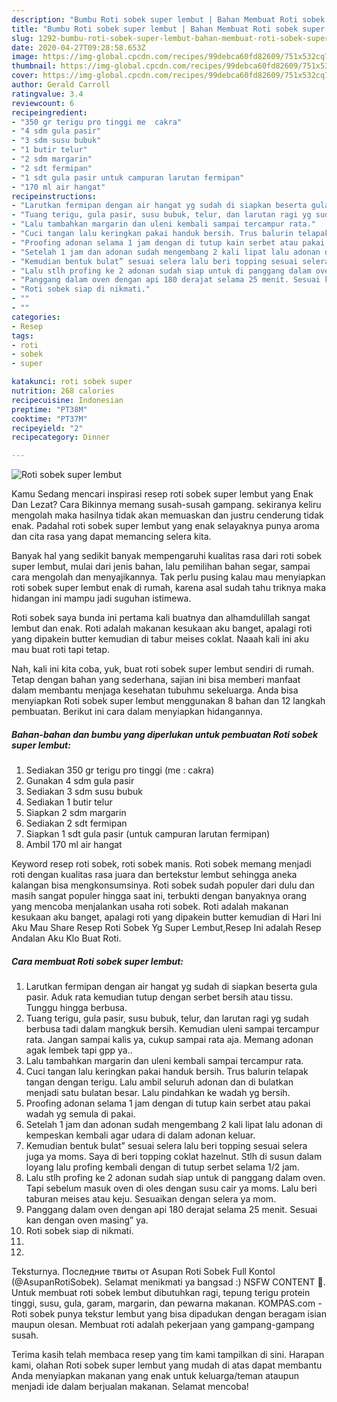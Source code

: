 ```yaml
---
description: "Bumbu Roti sobek super lembut | Bahan Membuat Roti sobek super lembut Yang Sedap"
title: "Bumbu Roti sobek super lembut | Bahan Membuat Roti sobek super lembut Yang Sedap"
slug: 1292-bumbu-roti-sobek-super-lembut-bahan-membuat-roti-sobek-super-lembut-yang-sedap
date: 2020-04-27T09:28:58.653Z
image: https://img-global.cpcdn.com/recipes/99debca60fd82609/751x532cq70/roti-sobek-super-lembut-foto-resep-utama.jpg
thumbnail: https://img-global.cpcdn.com/recipes/99debca60fd82609/751x532cq70/roti-sobek-super-lembut-foto-resep-utama.jpg
cover: https://img-global.cpcdn.com/recipes/99debca60fd82609/751x532cq70/roti-sobek-super-lembut-foto-resep-utama.jpg
author: Gerald Carroll
ratingvalue: 3.4
reviewcount: 6
recipeingredient:
- "350 gr terigu pro tinggi me  cakra"
- "4 sdm gula pasir"
- "3 sdm susu bubuk"
- "1 butir telur"
- "2 sdm margarin"
- "2 sdt fermipan"
- "1 sdt gula pasir untuk campuran larutan fermipan"
- "170 ml air hangat"
recipeinstructions:
- "Larutkan fermipan dengan air hangat yg sudah di siapkan beserta gula pasir. Aduk rata kemudian tutup dengan serbet bersih atau tissu. Tunggu hingga berbusa."
- "Tuang terigu, gula pasir, susu bubuk, telur, dan larutan ragi yg sudah berbusa tadi dalam mangkuk bersih. Kemudian uleni sampai tercampur rata. Jangan sampai kalis ya, cukup sampai rata aja. Memang adonan agak lembek tapi gpp ya.."
- "Lalu tambahkan margarin dan uleni kembali sampai tercampur rata."
- "Cuci tangan lalu keringkan pakai handuk bersih. Trus balurin telapak tangan dengan terigu. Lalu ambil seluruh adonan dan di bulatkan menjadi satu bulatan besar. Lalu pindahkan ke wadah yg bersih."
- "Proofing adonan selama 1 jam dengan di tutup kain serbet atau pakai wadah yg semula di pakai."
- "Setelah 1 jam dan adonan sudah mengembang 2 kali lipat lalu adonan di kempeskan kembali agar udara di dalam adonan keluar."
- "Kemudian bentuk bulat” sesuai selera lalu beri topping sesuai selera juga ya moms. Saya di beri topping coklat hazelnut. Stlh di susun dalam loyang lalu profing kembali dengan di tutup serbet selama 1/2 jam."
- "Lalu stlh profing ke 2 adonan sudah siap untuk di panggang dalam oven. Tapi sebelum masuk oven di oles dengan susu cair ya moms. Lalu beri taburan meises atau keju. Sesuaikan dengan selera ya mom."
- "Panggang dalam oven dengan api 180 derajat selama 25 menit. Sesuai kan dengan oven masing” ya."
- "Roti sobek siap di nikmati."
- ""
- ""
categories:
- Resep
tags:
- roti
- sobek
- super

katakunci: roti sobek super 
nutrition: 268 calories
recipecuisine: Indonesian
preptime: "PT38M"
cooktime: "PT37M"
recipeyield: "2"
recipecategory: Dinner

---
```



![Roti sobek super lembut](https://img-global.cpcdn.com/recipes/99debca60fd82609/751x532cq70/roti-sobek-super-lembut-foto-resep-utama.jpg)

Kamu Sedang mencari inspirasi resep roti sobek super lembut yang Enak Dan Lezat? Cara Bikinnya memang susah-susah gampang. sekiranya keliru mengolah maka hasilnya tidak akan memuaskan dan justru cenderung tidak enak. Padahal roti sobek super lembut yang enak selayaknya punya aroma dan cita rasa yang dapat memancing selera kita.

Banyak hal yang sedikit banyak mempengaruhi kualitas rasa dari roti sobek super lembut, mulai dari jenis bahan, lalu pemilihan bahan segar, sampai cara mengolah dan menyajikannya. Tak perlu pusing kalau mau menyiapkan roti sobek super lembut enak di rumah, karena asal sudah tahu triknya maka hidangan ini mampu jadi suguhan istimewa.

Roti sobek saya bunda ini pertama kali buatnya dan alhamdulillah sangat lembut dan enak. Roti adalah makanan kesukaan aku banget, apalagi roti yang dipakein butter kemudian di tabur meises coklat. Naaah kali ini aku mau buat roti tapi tetap.


Nah, kali ini kita coba, yuk, buat roti sobek super lembut sendiri di rumah. Tetap dengan bahan yang sederhana, sajian ini bisa memberi manfaat dalam membantu menjaga kesehatan tubuhmu sekeluarga. Anda bisa menyiapkan Roti sobek super lembut menggunakan 8 bahan dan 12 langkah pembuatan. Berikut ini cara dalam menyiapkan hidangannya.

<!--inarticleads1-->

##### Bahan-bahan dan bumbu yang diperlukan untuk pembuatan Roti sobek super lembut:

1. Sediakan 350 gr terigu pro tinggi (me : cakra)
1. Gunakan 4 sdm gula pasir
1. Sediakan 3 sdm susu bubuk
1. Sediakan 1 butir telur
1. Siapkan 2 sdm margarin
1. Sediakan 2 sdt fermipan
1. Siapkan 1 sdt gula pasir (untuk campuran larutan fermipan)
1. Ambil 170 ml air hangat


Keyword resep roti sobek, roti sobek manis. Roti sobek memang menjadi roti dengan kualitas rasa juara dan bertekstur lembut sehingga aneka kalangan bisa mengkonsumsinya. Roti sobek sudah populer dari dulu dan masih sangat populer hingga saat ini, terbukti dengan banyaknya orang yang mencoba menjalankan usaha roti sobek. Roti adalah makanan kesukaan aku banget, apalagi roti yang dipakein butter kemudian di Hari Ini Aku Mau Share Resep Roti Sobek Yg Super Lembut,Resep Ini adalah Resep Andalan Aku Klo Buat Roti. 

<!--inarticleads2-->

##### Cara membuat Roti sobek super lembut:

1. Larutkan fermipan dengan air hangat yg sudah di siapkan beserta gula pasir. Aduk rata kemudian tutup dengan serbet bersih atau tissu. Tunggu hingga berbusa.
1. Tuang terigu, gula pasir, susu bubuk, telur, dan larutan ragi yg sudah berbusa tadi dalam mangkuk bersih. Kemudian uleni sampai tercampur rata. Jangan sampai kalis ya, cukup sampai rata aja. Memang adonan agak lembek tapi gpp ya..
1. Lalu tambahkan margarin dan uleni kembali sampai tercampur rata.
1. Cuci tangan lalu keringkan pakai handuk bersih. Trus balurin telapak tangan dengan terigu. Lalu ambil seluruh adonan dan di bulatkan menjadi satu bulatan besar. Lalu pindahkan ke wadah yg bersih.
1. Proofing adonan selama 1 jam dengan di tutup kain serbet atau pakai wadah yg semula di pakai.
1. Setelah 1 jam dan adonan sudah mengembang 2 kali lipat lalu adonan di kempeskan kembali agar udara di dalam adonan keluar.
1. Kemudian bentuk bulat” sesuai selera lalu beri topping sesuai selera juga ya moms. Saya di beri topping coklat hazelnut. Stlh di susun dalam loyang lalu profing kembali dengan di tutup serbet selama 1/2 jam.
1. Lalu stlh profing ke 2 adonan sudah siap untuk di panggang dalam oven. Tapi sebelum masuk oven di oles dengan susu cair ya moms. Lalu beri taburan meises atau keju. Sesuaikan dengan selera ya mom.
1. Panggang dalam oven dengan api 180 derajat selama 25 menit. Sesuai kan dengan oven masing” ya.
1. Roti sobek siap di nikmati.
1. 
1. 


Teksturnya. Последние твиты от Asupan Roti Sobek Full Kontol (@AsupanRotiSobek). Selamat menikmati ya bangsad :) NSFW CONTENT 🔞. Untuk membuat roti sobek lembut dibutuhkan ragi, tepung terigu protein tinggi, susu, gula, garam, margarin, dan pewarna makanan. KOMPAS.com - Roti sobek punya tekstur lembut yang bisa dipadukan dengan beragam isian maupun olesan. Membuat roti adalah pekerjaan yang gampang-gampang susah. 

Terima kasih telah membaca resep yang tim kami tampilkan di sini. Harapan kami, olahan Roti sobek super lembut yang mudah di atas dapat membantu Anda menyiapkan makanan yang enak untuk keluarga/teman ataupun menjadi ide dalam berjualan makanan. Selamat mencoba!
